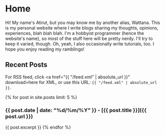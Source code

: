 # Home
Hi! My name's Atirut, but you may know me by another alias, Wattana. This is my personal website where I write blogs sharing my thoughts, opinions, experiences, blah blah blah. I'm a hobbyist programmer (hence the website's name), so most of the stuff here will be pretty nerdy. I'll try to keep it varied, though. Oh, yeah, I also occasionally write tutorials, too. I hope you enjoy reading my ramblings!

## Recent Posts
For RSS feed, click <a href="{{ "/feed.xml" | absolute_url }}" download>here</a> for XML, or use this URL: `{{ "/feed.xml" | absolute_url }}`.

{% for post in site.posts limit: 5 %}
### {{ post.date | date: "%d/%m/%Y" }} - [{{ post.title }}]({{ post.url }})
{{ post.excerpt }}
{% endfor %}
